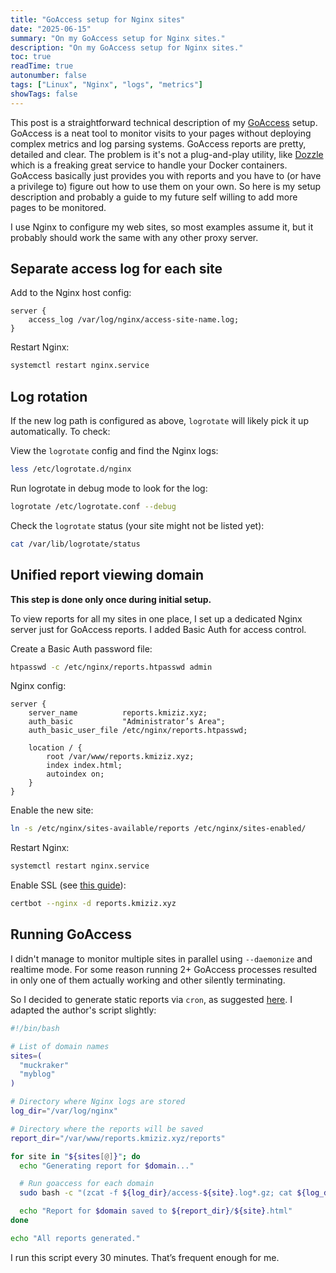 ```yaml
---
title: "GoAccess setup for Nginx sites"
date: "2025-06-15"
summary: "On my GoAccess setup for Nginx sites."
description: "On my GoAccess setup for Nginx sites."
toc: true 
readTime: true
autonumber: false 
tags: ["Linux", "Nginx", "logs", "metrics"]
showTags: false
---
```


This post is a straightforward technical description of my [GoAccess](https://goaccess.io/) setup. GoAccess is a neat tool to monitor visits to your pages without deploying
complex metrics and log parsing systems. GoAccess reports are pretty, detailed and clear. The problem is it's not a plug-and-play utility, like [Dozzle](https://dozzle.dev/)
which is a freaking great service to handle your Docker containers. GoAccess basically just provides you with reports and you have to (or have a privilege to) figure out how
to use them on your own. So here is my setup description and probably a guide to my future self willing to add more pages to be monitored.

I use Nginx to configure my web sites, so most examples assume it, but it probably should work the same with any other proxy server.

## Separate access log for each site

Add to the Nginx host config:
```nginx
server {
    access_log /var/log/nginx/access-site-name.log;
}
```

Restart Nginx:
```bash
systemctl restart nginx.service
```

## Log rotation

If the new log path is configured as above, `logrotate` will likely pick it up automatically. To check:

View the `logrotate` config and find the Nginx logs:
```bash
less /etc/logrotate.d/nginx
```

Run logrotate in debug mode to look for the log:
```bash
logrotate /etc/logrotate.conf --debug
```

Check the `logrotate` status (your site might not be listed yet):
```bash
cat /var/lib/logrotate/status
```

## Unified report viewing domain

**This step is done only once during initial setup.**

To view reports for all my sites in one place, I set up a dedicated Nginx server just for GoAccess reports. I added Basic Auth for access control.

Create a Basic Auth password file:
```bash
htpasswd -c /etc/nginx/reports.htpasswd admin
```

Nginx config:
```nginx
server {
    server_name          reports.kmiziz.xyz;
    auth_basic           "Administrator’s Area";
    auth_basic_user_file /etc/nginx/reports.htpasswd;

    location / {
        root /var/www/reports.kmiziz.xyz;
        index index.html;
        autoindex on;
    }
}
```

Enable the new site:
```bash
ln -s /etc/nginx/sites-available/reports /etc/nginx/sites-enabled/
```

Restart Nginx:
```bash
systemctl restart nginx.service
```

Enable SSL (see [this guide](https://www.digitalocean.com/community/tutorials/how-to-secure-nginx-with-let-s-encrypt-on-ubuntu-20-04)):
```bash
certbot --nginx -d reports.kmiziz.xyz
```

## Running GoAccess

I didn't manage to monitor multiple sites in parallel using `--daemonize` and realtime mode. For some reason running 2+ GoAccess processes resulted in only one of them
actually working and other silently terminating.

So I decided to generate static reports via `cron`, as suggested [here](https://www.ericjstauffer.com/blog/using-goaccess-to-monitor-multiple-websites-at-once). I adapted the
author's script slightly:

```bash
#!/bin/bash

# List of domain names
sites=(
  "muckraker"
  "myblog"
)

# Directory where Nginx logs are stored
log_dir="/var/log/nginx"

# Directory where the reports will be saved
report_dir="/var/www/reports.kmiziz.xyz/reports"

for site in "${sites[@]}"; do
  echo "Generating report for $domain..."

  # Run goaccess for each domain
  sudo bash -c "(zcat -f ${log_dir}/access-${site}.log*.gz; cat ${log_dir}/access-${site}.log*) | goaccess - -o ${report_dir}/${site}.html --log-format=COMBINED"

  echo "Report for $domain saved to ${report_dir}/${site}.html"
done

echo "All reports generated."
```

I run this script every 30 minutes. That’s frequent enough for me.

